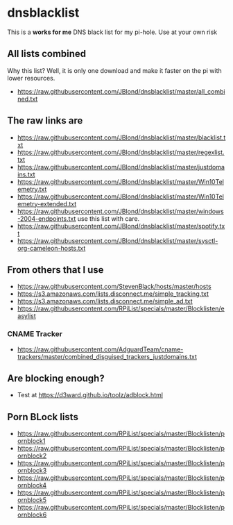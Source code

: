 # dnsblacklist

This is a **works for me** DNS black list for my pi-hole. Use at your own risk

## All lists combined

Why this list? Well, it is only one download and make it faster on the pi with lower resources.

- <https://raw.githubusercontent.com/JBlond/dnsblacklist/master/all_combined.txt>

## The raw links are

- <https://raw.githubusercontent.com/JBlond/dnsblacklist/master/blacklist.txt>
- <https://raw.githubusercontent.com/JBlond/dnsblacklist/master/regexlist.txt>
- <https://raw.githubusercontent.com/JBlond/dnsblacklist/master/justdomains.txt>
- <https://raw.githubusercontent.com/JBlond/dnsblacklist/master/Win10Telemetry.txt>
- <https://raw.githubusercontent.com/JBlond/dnsblacklist/master/Win10Telemetry-extended.txt>
- <https://raw.githubusercontent.com/JBlond/dnsblacklist/master/windows-2004-endpoints.txt> use this list with care.
- <https://raw.githubusercontent.com/JBlond/dnsblacklist/master/spotify.txt>
- <https://raw.githubusercontent.com/JBlond/dnsblacklist/master/sysctl-org-cameleon-hosts.txt>

## From others that I use

- <https://raw.githubusercontent.com/StevenBlack/hosts/master/hosts>
- <https://s3.amazonaws.com/lists.disconnect.me/simple_tracking.txt>
- <https://s3.amazonaws.com/lists.disconnect.me/simple_ad.txt>
- <https://raw.githubusercontent.com/RPiList/specials/master/Blocklisten/easylist>

### CNAME Tracker
- <https://raw.githubusercontent.com/AdguardTeam/cname-trackers/master/combined_disguised_trackers_justdomains.txt>

## Are blocking enough?

- Test at <https://d3ward.github.io/toolz/adblock.html>

## Porn BLock lists

- <https://raw.githubusercontent.com/RPiList/specials/master/Blocklisten/pornblock1>
- <https://raw.githubusercontent.com/RPiList/specials/master/Blocklisten/pornblock2>
- <https://raw.githubusercontent.com/RPiList/specials/master/Blocklisten/pornblock3>
- <https://raw.githubusercontent.com/RPiList/specials/master/Blocklisten/pornblock4>
- <https://raw.githubusercontent.com/RPiList/specials/master/Blocklisten/pornblock5>
- <https://raw.githubusercontent.com/RPiList/specials/master/Blocklisten/pornblock6>
